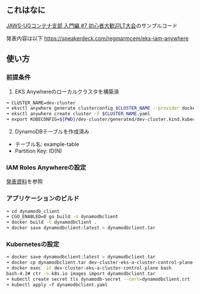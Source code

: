 ## これはなに
[JAWS-UGコンテナ支部 入門編 #7 初心者大歓迎LT大会](https://jawsug-container.connpass.com/event/253866/)のサンプルコード

発表内容は以下
https://speakerdeck.com/regmarmcem/eks-iam-anywhere

## 使い方
### 前提条件

1. EKS Anywhereのローカルクラスタを構築済
```zsh
➜ CLUSTER_NAME=dev-cluster
➜ eksctl anywhere generate clusterconfig $CLUSTER_NAME --provider docker > $CLUSTER_NAME.yaml
➜ eksctl anywhere create cluster -f $CLUSTER_NAME.yaml
➜ export KUBECONFIG=${PWD}/dev-cluster/generated/dev-cluster.kind.kubeconfig
```
2. DynamoDBテーブルを作成済み
* テーブル名: example-table
* Partition Key: ID(N)

### IAM Roles Anywhereの設定
[発表資料](https://speakerdeck.com/regmarmcem/eks-iam-anywhere)を参照


### アプリケーションのビルド

```zsh
➜ cd dynamodb_client
➜ CGO_ENABLED=0 go build -o dynamodbclient
➜ docker build -t dynamodbclient .
➜ docker save dynamodbclient:latest > dynamodbclient.tar
```

### Kubernetesの設定
```zsh
➜ docker save dynamodbclient:latest > dynamodbclient.tar
➜ docker cp dynamodbclient.tar dev-cluster-eks-a-cluster-control-plane:/
➜ docker exec -it dev-cluster-eks-a-cluster-control-plane bash
bash-4.2# ctr -n k8s.io images import dynamodbclient.tar
➜ kubectl create secret tls dynamodb-secret --cert=dynamodbclient.crt --key=dynamodbclient.key
➜ kubectl apply –f dynamodbclient.yaml
```


